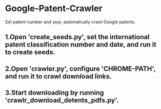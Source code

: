 # Google-Patent-Crawler
Set patent number and year, automatically crawl Google patents.
## 1.Open 'create_seeds.py', set the international patent classification number and date, and run it to create seeds.
## 2.Open 'crawler.py', configure 'CHROME-PATH', and run it to crawl download links.
## 3.Start downloading by running 'crawlr_download_detents_pdfs.py'.
